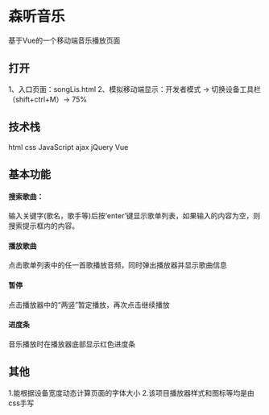 # 森听音乐
基于Vue的一个移动端音乐播放页面
##  打开
1、入口页面：songLis.html
2、模拟移动端显示：开发者模式 -> 切换设备工具栏（shift+ctrl+M）-> 75%
## 技术栈
html css JavaScript ajax jQuery Vue
## 基本功能
#### 搜索歌曲：
   输入关键字(歌名，歌手等)后按‘enter’键显示歌单列表，如果输入的内容为空，则搜索提示框内的内容。
#### 播放歌曲
   点击歌单列表中的任一首歌播放音频，同时弹出播放器并显示歌曲信息
#### 暂停
   点击播放器中的“两竖”暂定播放，再次点击继续播放
#### 进度条
   音乐播放时在播放器底部显示红色进度条
## 其他
1.能根据设备宽度动态计算页面的字体大小
2.该项目播放器样式和图标等均是由css手写
   
